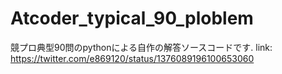 # Atcoder_typical_90_ploblem
競プロ典型90問のpythonによる自作の解答ソースコードです.
link: https://twitter.com/e869120/status/1376089196100653060
